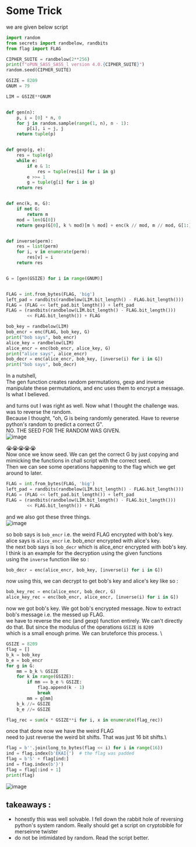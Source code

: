 # Some Trick

we are given below script 
```python
import random
from secrets import randbelow, randbits
from flag import FLAG

CIPHER_SUITE = randbelow(2**256)
print(f"oPUN_SASS_SASS_l version 4.0.{CIPHER_SUITE}")
random.seed(CIPHER_SUITE)

GSIZE = 8209
GNUM = 79

LIM = GSIZE**GNUM


def gen(n):
    p, i = [0] * n, 0
    for j in random.sample(range(1, n), n - 1):
        p[i], i = j, j
    return tuple(p)


def gexp(g, e):
    res = tuple(g)
    while e:
        if e & 1:
            res = tuple(res[i] for i in g)
        e >>= 1
        g = tuple(g[i] for i in g)
    return res


def enc(k, m, G):
    if not G:
        return m
    mod = len(G[0])
    return gexp(G[0], k % mod)[m % mod] + enc(k // mod, m // mod, G[1:]) * mod


def inverse(perm):
    res = list(perm)
    for i, v in enumerate(perm):
        res[v] = i
    return res


G = [gen(GSIZE) for i in range(GNUM)]


FLAG = int.from_bytes(FLAG, 'big')
left_pad = randbits(randbelow(LIM.bit_length() - FLAG.bit_length()))
FLAG = (FLAG << left_pad.bit_length()) + left_pad
FLAG = (randbits(randbelow(LIM.bit_length() - FLAG.bit_length()))
        << FLAG.bit_length()) + FLAG

bob_key = randbelow(LIM)
bob_encr = enc(FLAG, bob_key, G)
print("bob says", bob_encr)
alice_key = randbelow(LIM)
alice_encr = enc(bob_encr, alice_key, G)
print("alice says", alice_encr)
bob_decr = enc(alice_encr, bob_key, [inverse(i) for i in G])
print("bob says", bob_decr)

```

In a nutshell, \
The gen function creates random permutations, gexp and inverse manipulate these permutations, and enc uses them to encrypt a message. \
Is what I believed.

and turns out I was right as well. Now what I thought the challenge was. was to reverse the random. \
Because I thought, "oh, G is being randomly generated. Have to reverse python's random to predict a correct G". \
NO. THE SEED FOR THE RANDOM WAS GIVEN. \
![image](https://github.com/user-attachments/assets/4e52a064-aeac-4ae7-9782-c8ff8fb11c9c)

:sob::sob::sob::sob::sob: \
Now once we know seed. We can get the correct G by just copying and mimicking the functions in chall script with the correct seed. \
Then we can see some operations happening to the flag which we get around to later.
```python
FLAG = int.from_bytes(FLAG, 'big')
left_pad = randbits(randbelow(LIM.bit_length() - FLAG.bit_length()))
FLAG = (FLAG << left_pad.bit_length()) + left_pad
FLAG = (randbits(randbelow(LIM.bit_length() - FLAG.bit_length()))
        << FLAG.bit_length()) + FLAG
```

and we also got these three things. \
![image](https://github.com/user-attachments/assets/ade91c9d-8169-434d-9e42-4a9912c1c65f)

so bob says  is `bob_encr` i.e. the weird FLAG encrypted with bob's key. \
alice says is `alice_encr` i.e. bob_encr encrypted with alice's key. \
the next bob says is `bob_decr` which is alice_encr encrypted with bob's key. I think is an example for the decryption using the given functions \
using the `inverse` function like so :
```python
bob_decr = enc(alice_encr, bob_key, [inverse(i) for i in G])
```

now using this, we can decrypt to get bob's key and alice's key like so : 
```python
bob_key_rec = enc(alice_encr, bob_decr, G)
alice_key_rec = enc(bob_encr, alice_encr, [inverse(i) for i in G])
```
now we got bob's key. We got bob's encrypted message. Now to extract bob's message i.e. the messed up FLAG. \
we have to reverse the enc (and gexp) function entirely. We can't directly do that. But since the modulus of the operations `GSIZE` is `8209` \
which is a small enough prime. We can bruteforce this process. \

```python
GSIZE = 8209
flag = []
b_k = bob_key
b_e = bob_encr
for g in G:
    mm = b_k % GSIZE
    for k in range(GSIZE):
        if mm == b_e % GSIZE:
            flag.append(k - 1)
            break
        mm = g[mm]
    b_k //= GSIZE
    b_e //= GSIZE

flag_rec = sum(x * GSIZE**i for i, x in enumerate(flag_rec))
```

once that done now we have the weird FLAG \
need to just reverse the weird bit shifts. That was just 16 bit shifts.\
```python
flag = b''.join(long_to_bytes(flag << i) for i in range(16))
ind = flag.index(b'EKAI{')  # the flag was padded  
flag = b'S' + flag[ind:]
ind = flag.index(b'}')
flag = flag[:ind + 1]
print(flag)
```

![image](https://github.com/user-attachments/assets/f0439c6e-19fd-4b08-8f10-efc07942a395)


## takeaways : 
- honestly this was well solvable. I fell down the rabbit hole of reversing python's system random. Really should get a script on cryptobible for merseinne twister
- do not be intimidated by random. Read the script better.
